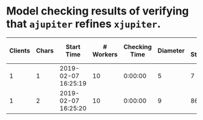# Model checking results of verifying that `ajupiter` refines `xjupiter`.

| Clients | Chars | Start Time          | # Workers | Checking Time | Diameter | # States   | # Distinct States |
| ------- | ----- | ------------------- | --------- | ------------- | -------- | ---------- | ----------------- |
| 1       | 1     | 2019-02-07 16:25:19 | 10        | 0:00:00       | 5        | 7          | 6                 |
| 1       | 2     | 2019-02-07 16:25:20 | 10        | 0:00:00       | 9        | 86         | 57                |
